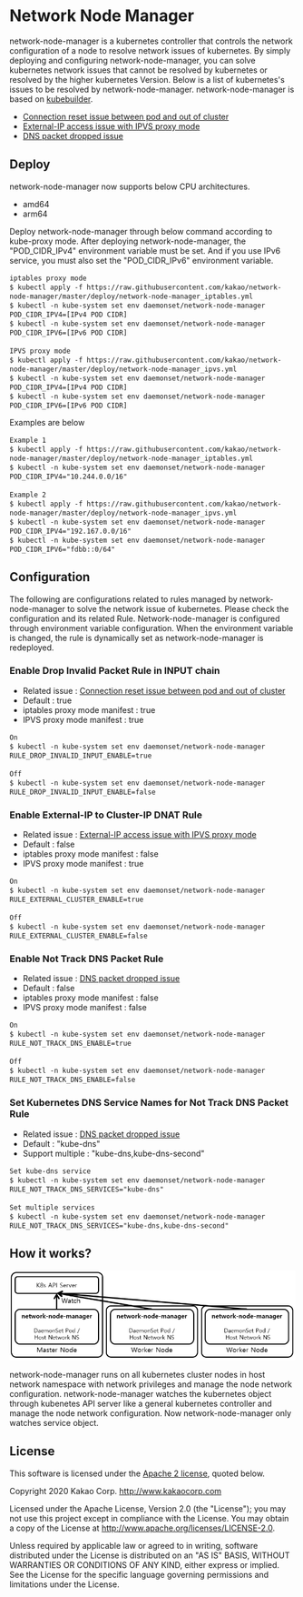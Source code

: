 # Network Node Manager

network-node-manager is a kubernetes controller that controls the network configuration of a node to resolve network issues of kubernetes. By simply deploying and configuring network-node-manager, you can solve kubernetes network issues that cannot be resolved by kubernetes or resolved by the higher kubernetes Version. Below is a list of kubernetes's issues to be resolved by network-node-manager. network-node-manager is based on [kubebuilder](https://github.com/kubernetes-sigs/kubebuilder).

* [Connection reset issue between pod and out of cluster](issues/connection_reset_issue_pod_out_cluster.md)
* [External-IP access issue with IPVS proxy mode](issues/external_IP_access_issue_IPVS_proxy_mode.md)
* [DNS packet dropped issue](issues/DNS_packet_dropped_issue.md) 

## Deploy

network-node-manager now supports below CPU architectures.

* amd64
* arm64

Deploy network-node-manager through below command according to kube-proxy mode. After deploying network-node-manager, the "POD_CIDR_IPv4" environment variable must be set. And if you use IPv6 service, you must also set the "POD_CIDR_IPv6" environment variable.

```
iptables proxy mode 
$ kubectl apply -f https://raw.githubusercontent.com/kakao/network-node-manager/master/deploy/network-node-manager_iptables.yml
$ kubectl -n kube-system set env daemonset/network-node-manager POD_CIDR_IPV4=[IPv4 POD CIDR]
$ kubectl -n kube-system set env daemonset/network-node-manager POD_CIDR_IPV6=[IPv6 POD CIDR]

IPVS proxy mode
$ kubectl apply -f https://raw.githubusercontent.com/kakao/network-node-manager/master/deploy/network-node-manager_ipvs.yml
$ kubectl -n kube-system set env daemonset/network-node-manager POD_CIDR_IPV4=[IPv4 POD CIDR]
$ kubectl -n kube-system set env daemonset/network-node-manager POD_CIDR_IPV6=[IPv6 POD CIDR]
```

Examples are below

```
Example 1
$ kubectl apply -f https://raw.githubusercontent.com/kakao/network-node-manager/master/deploy/network-node-manager_iptables.yml
$ kubectl -n kube-system set env daemonset/network-node-manager POD_CIDR_IPV4="10.244.0.0/16"

Example 2
$ kubectl apply -f https://raw.githubusercontent.com/kakao/network-node-manager/master/deploy/network-node-manager_ipvs.yml
$ kubectl -n kube-system set env daemonset/network-node-manager POD_CIDR_IPV4="192.167.0.0/16"
$ kubectl -n kube-system set env daemonset/network-node-manager POD_CIDR_IPV6="fdbb::0/64"
```

## Configuration

The following are configurations related to rules managed by network-node-manager to solve the network issue of kubernetes. Please check the configuration and its related Rule. Network-node-manager is configured through environment variable configuration. When the environment variable is changed, the rule is dynamically set as network-node-manager is redeployed.

### Enable Drop Invalid Packet Rule in INPUT chain

* Related issue : [Connection reset issue between pod and out of cluster](issues/connection_reset_issue_pod_out_cluster.md)
* Default : true
* iptables proxy mode manifest : true
* IPVS proxy mode manifest : true

```
On
$ kubectl -n kube-system set env daemonset/network-node-manager RULE_DROP_INVALID_INPUT_ENABLE=true

Off
$ kubectl -n kube-system set env daemonset/network-node-manager RULE_DROP_INVALID_INPUT_ENABLE=false
```
### Enable External-IP to Cluster-IP DNAT Rule

* Related issue : [External-IP access issue with IPVS proxy mode](issues/external_IP_access_issue_IPVS_proxy_mode.md)
* Default : false
* iptables proxy mode manifest : false
* IPVS proxy mode manifest : true

```
On
$ kubectl -n kube-system set env daemonset/network-node-manager RULE_EXTERNAL_CLUSTER_ENABLE=true

Off
$ kubectl -n kube-system set env daemonset/network-node-manager RULE_EXTERNAL_CLUSTER_ENABLE=false
```

### Enable Not Track DNS Packet Rule

* Related issue : [DNS packet dropped issue](issues/DNS_packet_dropped_issue.md)   
* Default : false
* iptables proxy mode manifest : false
* IPVS proxy mode manifest : false

```
On
$ kubectl -n kube-system set env daemonset/network-node-manager RULE_NOT_TRACK_DNS_ENABLE=true

Off
$ kubectl -n kube-system set env daemonset/network-node-manager RULE_NOT_TRACK_DNS_ENABLE=false
```

### Set Kubernetes DNS Service Names for Not Track DNS Packet Rule

* Related issue : [DNS packet dropped issue](issues/DNS_packet_dropped_issue.md)   
* Default : "kube-dns"
* Support multiple : "kube-dns,kube-dns-second"

```
Set kube-dns service
$ kubectl -n kube-system set env daemonset/network-node-manager RULE_NOT_TRACK_DNS_SERVICES="kube-dns"

Set multiple services
$ kubectl -n kube-system set env daemonset/network-node-manager RULE_NOT_TRACK_DNS_SERVICES="kube-dns,kube-dns-second"
```

## How it works?

![kpexec Architecture](img/network-node-manager_Architecture.PNG)

network-node-manager runs on all kubernetes cluster nodes in host network namespace with network privileges and manage the node network configuration. network-node-manager watches the kubernetes object through kubenetes API server like a general kubernetes controller and manage the node network configuration. Now network-node-manager only watches service object.

## License

This software is licensed under the [Apache 2 license](LICENSE), quoted below.

Copyright 2020 Kakao Corp. <http://www.kakaocorp.com>

Licensed under the Apache License, Version 2.0 (the "License"); you may not
use this project except in compliance with the License. You may obtain a copy
of the License at http://www.apache.org/licenses/LICENSE-2.0.

Unless required by applicable law or agreed to in writing, software
distributed under the License is distributed on an "AS IS" BASIS, WITHOUT
WARRANTIES OR CONDITIONS OF ANY KIND, either express or implied. See the
License for the specific language governing permissions and limitations under
the License.
